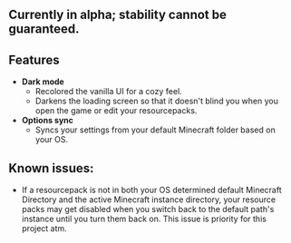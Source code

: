 ## **Currently in alpha; stability cannot be guaranteed.**

## Features
- **Dark mode**
  - Recolored the vanilla UI for a cozy feel.
  - Darkens the loading screen so that it doesn't blind you when you open the game or edit your resourcepacks.
- **Options sync**
  - Syncs your settings from your default Minecraft folder based on your OS.

## Known issues:
- If a resourcepack is not in both your OS determined default Minecraft Directory and the active Minecraft instance directory, your resource packs may get disabled when you switch back to the default path's instance until you turn them back on. This issue is priority for this project atm. 
 
